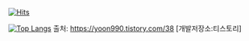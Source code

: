 [![Hits](https://hits.seeyoufarm.com/api/count/incr/badge.svg?url=https%3A%2F%2Fgithub.com%2FKor-NOH&count_bg=%23FB0000&title_bg=%23555555&icon=&icon_color=%23E7E7E7&title=hello&edge_flat=false)](https://hits.seeyoufarm.com)

[![Top Langs](https://github-readme-stats.vercel.app/api/top-langs/?username=Kor-NOH&layout=compact)](https://github.com/Kor-NOH/github-readme-stats)
출처: https://yoon990.tistory.com/38 [개발저장소:티스토리]
